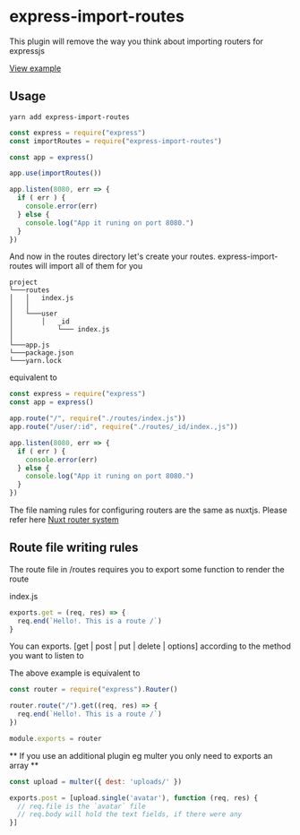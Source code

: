 # express-import-routes

This plugin will remove the way you think about importing routers for expressjs

[View example](./example)

## Usage

```
yarn add express-import-routes
```

``` js
const express = require("express")
const importRoutes = require("express-import-routes")

const app = express()

app.use(importRoutes())

app.listen(8080, err => {
  if ( err ) {
    console.error(err)
  } else {
    console.log("App it runing on port 8080.")
  }
})
```

And now in the routes directory let's create your routes. express-import-routes will import all of them for you

```
project
└───routes
│   │   index.js
│   │
│   └───user
│       │   _id
│           └─── index.js
│  
└───app.js
└───package.json
└───yarn.lock

```

equivalent to

``` js
const express = require("express")
const app = express()

app.route("/", require("./routes/index.js"))
app.route("/user/:id", require("./routes/_id/index.,js"))

app.listen(8080, err => {
  if ( err ) {
    console.error(err)
  } else {
    console.log("App it runing on port 8080.")
  }
})
```

The file naming rules for configuring routers are the same as nuxtjs. Please refer here [Nuxt router system](https://nuxtjs.org/docs/2.x/features/file-system-routing)

## Route file writing rules

The route file in /routes requires you to export some function to render the route

index.js
``` js
exports.get = (req, res) => {
  req.end(`Hello!. This is a route /`)
}
```

You can exports. [get | post | put | delete | options] according to the method you want to listen to

The above example is equivalent to
``` js
const router = require("express").Router()

router.route("/").get((req, res) => {
  req.end(`Hello!. This is a route /`)
})

module.exports = router
```

** If you use an additional plugin eg multer you only need to exports an array **
``` js
const upload = multer({ dest: 'uploads/' })

exports.post = [upload.single('avatar'), function (req, res) {
  // req.file is the `avatar` file
  // req.body will hold the text fields, if there were any
}]
```
